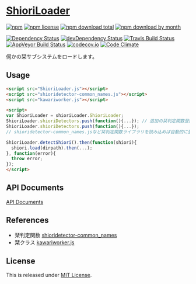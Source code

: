 # [ShioriLoader](https://github.com/Ikagaka/ShioriLoader)

[![npm](https://img.shields.io/npm/v/shioriloader.svg)](https://www.npmjs.com/package/shioriloader)
[![npm license](https://img.shields.io/npm/l/shioriloader.svg)](https://www.npmjs.com/package/shioriloader)
[![npm download total](https://img.shields.io/npm/dt/shioriloader.svg)](https://www.npmjs.com/package/shioriloader)
[![npm download by month](https://img.shields.io/npm/dm/shioriloader.svg)](https://www.npmjs.com/package/shioriloader)

[![Dependency Status](https://david-dm.org/Ikagaka/ShioriLoader.svg)](https://david-dm.org/Ikagaka/ShioriLoader)
[![devDependency Status](https://david-dm.org/Ikagaka/ShioriLoader/dev-status.svg)](https://david-dm.org/Ikagaka/ShioriLoader?type=dev)
[![Travis Build Status](https://travis-ci.org/Ikagaka/ShioriLoader.svg)](https://travis-ci.org/Ikagaka/ShioriLoader)
[![AppVeyor Build Status](https://ci.appveyor.com/api/projects/status/github/Ikagaka/ShioriLoader?svg=true)](https://ci.appveyor.com/project/Narazaka/ShioriLoader)
[![codecov.io](https://codecov.io/github/Ikagaka/ShioriLoader/coverage.svg?branch=master)](https://codecov.io/github/Ikagaka/ShioriLoader?branch=master)
[![Code Climate](https://codeclimate.com/github/Ikagaka/ShioriLoader/badges/gpa.svg)](https://codeclimate.com/github/Ikagaka/ShioriLoader)

伺かの栞サブシステムをロードします。

## Usage

```html
<script src="ShioriLoader.js"></script>
<script src="shioridetector-common_names.js"></script>
<script src="kawariworker.js"></script>

<script>
var ShioriLoader = shioriLoader.ShioriLoader;
ShioriLoader.shioriDetectors.push(function(){...}); // 追加の栞判定関数登録
ShioriLoader.shioriDetectors.push(function(){...});
// shioridetector-common_names.jsなど栞判定関数ライブラリを読み込めば自動的に登録されている。

ShioriLoader.detectShiori().then(function(shiori){
  shiori.load(dirpath).then(...);
}, function(error){
  throw error;
});
</script>
```

## API Documents

[API Documents](https://ikagaka.github.io/ShioriLoader)

## References

- 栞判定関数 [shioridetector-common_names](https://github.com/Ikagaka/shioridetector-common_names)
- 栞クラス [kawariworker.js](https://github.com/Narazaka/kawariworker.js)

## License

This is released under [MIT License](http://narazaka.net/license/MIT?2016).
